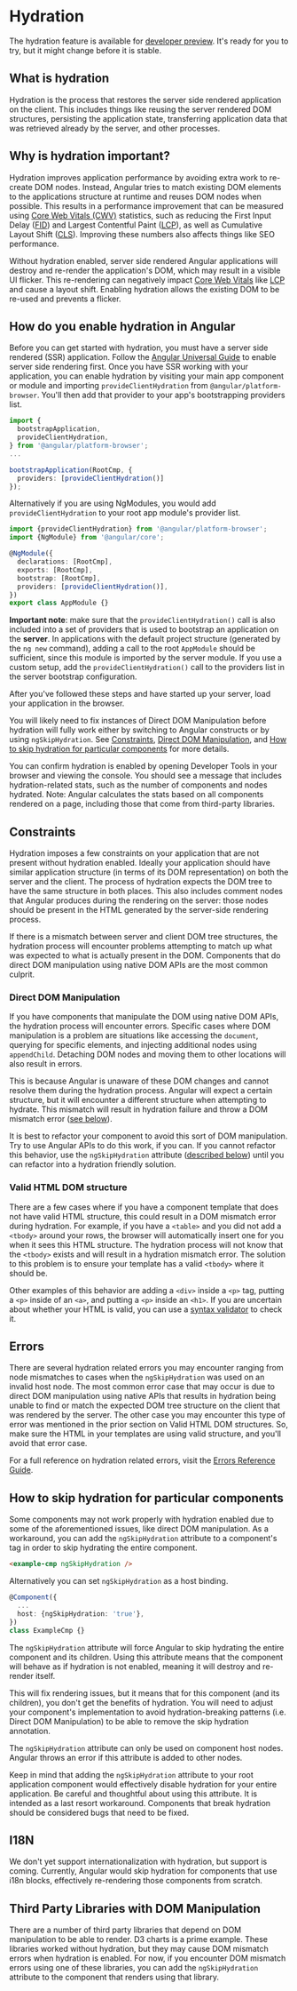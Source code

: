 # Hydration

<div class="alert is-important">

The hydration feature is available for [developer preview](https://angular.io/guide/releases#developer-preview). It's ready for you to try, but it might change before it is stable.

</div>

## What is hydration

Hydration is the process that restores the server side rendered application on the client. This includes things like reusing the server rendered DOM structures, persisting the application state, transferring application data that was retrieved already by the server, and other processes.

## Why is hydration important?

Hydration improves application performance by avoiding extra work to re-create DOM nodes. Instead, Angular tries to match existing DOM elements to the applications structure at runtime and reuses DOM nodes when possible. This results in a performance improvement that can be measured using [Core Web Vitals (CWV)](https://web.dev/learn-core-web-vitals/) statistics, such as reducing the First Input Delay ([FID](https://web.dev/fid/)) and Largest Contentful Paint ([LCP](https://web.dev/lcp/)), as well as Cumulative Layout Shift ([CLS](https://web.dev/cls/)). Improving these numbers also affects things like SEO performance.

Without hydration enabled, server side rendered Angular applications will destroy and re-render the application's DOM, which may result in a visible UI flicker. This re-rendering can negatively impact [Core Web Vitals](https://web.dev/learn-core-web-vitals/) like [LCP](https://web.dev/lcp/) and cause a layout shift. Enabling hydration allows the existing DOM to be re-used and prevents a flicker.

<a id="how-to-enable"></a>

## How do you enable hydration in Angular

Before you can get started with hydration, you must have a server side rendered (SSR) application. Follow the [Angular Universal Guide](https://angular.io/guide/universal) to enable server side rendering first. Once you have SSR working with your application, you can enable hydration by visiting your main app component or module and importing `provideClientHydration` from `@angular/platform-browser`. You'll then add that provider to your app's bootstrapping providers list.

```typescript
import {
  bootstrapApplication,
  provideClientHydration,
} from '@angular/platform-browser';
...

bootstrapApplication(RootCmp, {
  providers: [provideClientHydration()]
});
```

Alternatively if you are using NgModules, you would add `provideClientHydration` to your root app module's provider list.

```typescript
import {provideClientHydration} from '@angular/platform-browser';
import {NgModule} from '@angular/core';

@NgModule({
  declarations: [RootCmp],
  exports: [RootCmp],
  bootstrap: [RootCmp],
  providers: [provideClientHydration()],
})
export class AppModule {}
```

<div class="alert is-helpful">

**Important note**: make sure that the `provideClientHydration()` call is also included into
a set of providers that is used to bootstrap an application on the **server**. In applications with the default project structure (generated by
the `ng new` command), adding a call to the root `AppModule` should be sufficient, since this module is imported by the server module. If you use a custom setup, add the `provideClientHydration()` call to the providers list in the server bootstrap configuration.

</div>

After you've followed these steps and have started up your server, load your application in the browser.

<div class="alert is-helpful">

  You will likely need to fix instances of Direct DOM Manipulation before hydration will fully work either by switching to Angular constructs or by using `ngSkipHydration`. See [Constraints](#constraints), [Direct DOM Manipulation](#dom-manipulation), and [How to skip hydration for particular components](#ngskiphydration) for more details.

</div>

You can confirm hydration is enabled by opening Developer Tools in your browser and viewing the console. You should see a message that includes hydration-related stats, such as the number of components and nodes hydrated. Note: Angular calculates the stats based on all components rendered on a page, including those that come from third-party libraries.

<a id="constraints"></a>

## Constraints

Hydration imposes a few constraints on your application that are not present without hydration enabled. Ideally your application should have similar application structure (in terms of its DOM representation) on both the server and the client. The process of hydration expects the DOM tree to have the same structure in both places. This also includes comment nodes that Angular produces during the rendering on the server: those nodes should be present in the HTML generated by the server-side rendering process.

If there is a mismatch between server and client DOM tree structures, the hydration process will encounter problems attempting to match up what was expected to what is actually present in the DOM. Components that do direct DOM manipulation using native DOM APIs are the most common culprit.

<a id="dom-manipulation"></a>

### Direct DOM Manipulation

If you have components that manipulate the DOM using native DOM APIs, the hydration process will encounter errors. Specific cases where DOM manipulation is a problem are situations like accessing the `document`, querying for specific elements, and injecting additional nodes using `appendChild`. Detaching DOM nodes and moving them to other locations will also result in errors.

This is because Angular is unaware of these DOM changes and cannot resolve them during the hydration process. Angular will expect a certain structure, but it will encounter a different structure when attempting to hydrate. This mismatch will result in hydration failure and throw a DOM mismatch error ([see below](#errors)).

It is best to refactor your component to avoid this sort of DOM manipulation. Try to use Angular APIs to do this work, if you can. If you cannot refactor this behavior, use the `ngSkipHydration` attribute ([described below](#ngskiphydration)) until you can refactor into a hydration friendly solution.

### Valid HTML DOM structure

There are a few cases where if you have a component template that does not have valid HTML structure, this could result in a DOM mismatch error during hydration. For example, if you have a `<table>` and you did not add a `<tbody>` around your rows, the browser will automatically insert one for you when it sees this HTML structure. The hydration process will not know that the `<tbody>` exists and will result in a hydration mismatch error. The solution to this problem is to ensure your template has a valid `<tbody>` where it should be.

Other examples of this behavior are adding a `<div>` inside a `<p>` tag, putting a `<p>` inside of an `<a>`, and putting a `<p>` inside an `<h1>`. If you are uncertain about whether your HTML is valid, you can use a [syntax validator](https://validator.w3.org/) to check it.

<a id="errors"></a>

## Errors

There are several hydration related errors you may encounter ranging from node mismatches to cases when the `ngSkipHydration` was used on an invalid host node. The most common error case that may occur is due to direct DOM manipulation using native APIs that results in hydration being unable to find or match the expected DOM tree structure on the client that was rendered by the server. The other case you may encounter this type of error was mentioned in the prior section on Valid HTML DOM structures. So, make sure the HTML in your templates are using valid structure, and you'll avoid that error case.

For a full reference on hydration related errors, visit the [Errors Reference Guide](/errors).

<a id="ngskiphydration"></a>

## How to skip hydration for particular components

Some components may not work properly with hydration enabled due to some of the aforementioned issues, like direct DOM manipulation. As a workaround, you can add the `ngSkipHydration` attribute to a component's tag in order to skip hydrating the entire component.

```html
<example-cmp ngSkipHydration />
```

Alternatively you can set `ngSkipHydration` as a host binding.

```typescript
@Component({
  ...
  host: {ngSkipHydration: 'true'},
})
class ExampleCmp {}
```

The `ngSkipHydration` attribute will force Angular to skip hydrating the entire component and its children. Using this attribute means that the component will behave as if hydration is not enabled, meaning it will destroy and re-render itself.

<div class="alert is-helpful">

This will fix rendering issues, but it means that for this component (and its children), you don't get the benefits of hydration. You will need to adjust your component's implementation to avoid hydration-breaking patterns (i.e. Direct DOM Manipulation) to be able to remove the skip hydration annotation.

</div>

The `ngSkipHydration` attribute can only be used on component host nodes. Angular throws an error if this attribute is added to other nodes.

Keep in mind that adding the `ngSkipHydration` attribute to your root application component would effectively disable hydration for your entire application. Be careful and thoughtful about using this attribute. It is intended as a last resort workaround. Components that break hydration should be considered bugs that need to be fixed.

<a id="i18n"></a>

## I18N

We don't yet support internationalization with hydration, but support is coming.
Currently, Angular would skip hydration for components that use i18n blocks, effectively
re-rendering those components from scratch.

## Third Party Libraries with DOM Manipulation

There are a number of third party libraries that depend on DOM manipulation to be able to render. D3 charts is a prime example. These libraries worked without hydration, but they may cause DOM mismatch errors when hydration is enabled. For now, if you encounter DOM mismatch errors using one of these libraries, you can add the `ngSkipHydration` attribute to the component that renders using that library.
